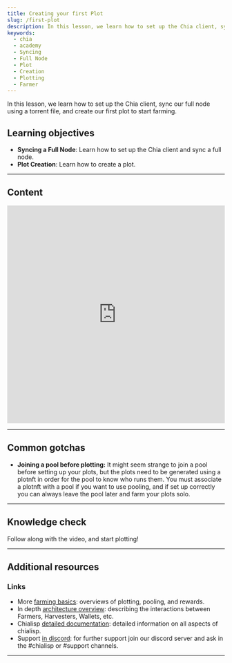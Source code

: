 ```yaml
---
title: Creating your first Plot
slug: /first-plot
description: In this lesson, we learn how to set up the Chia client, sync our full node using a torrent file, and create our first plot to start farming.
keywords:
  - chia
  - academy
  - Syncing
  - Full Node
  - Plot
  - Creation
  - Plotting
  - Farmer
---
```


In this lesson, we learn how to set up the Chia client, sync our full node using a torrent file, and create our first plot to start farming.

## Learning objectives

- **Syncing a Full Node**: Learn how to set up the Chia client and sync a full node.
- **Plot Creation**: Learn how to create a plot.

---

## Content

<div class="videoWrapper">
<iframe width="100%" height="504" src="https://www.youtube.com/embed/W9v7A8UJk9Q" frameborder="0" allowfullscreen="allowfullscreen"></iframe>
</div>

---

## Common gotchas

- **Joining a pool before plotting:** It might seem strange to join a pool before setting up your plots, but the plots need to be generated using a plotnft in order for the pool to know who runs them. You must associate a plotnft with a pool if you want to use pooling, and if set up correctly you can always leave the pool later and farm your plots solo.

---

## Knowledge check

Follow along with the video, and start plotting!

---

## Additional resources

### Links

- More [farming basics](https://docs.chia.net/farming-basics): overviews of plotting, pooling, and rewards.
- In depth [architecture overview](https://docs.chia.net/architecture-overview): describing the interactions between Farmers, Harvesters, Wallets, etc.
- Chialisp [detailed documentation](https://chialisp.com/): detailed information on all aspects of chialisp.
- Support [in discord](https://discord.gg/chia): for further support join our discord server and ask in the #chialisp or #support channels.

---
